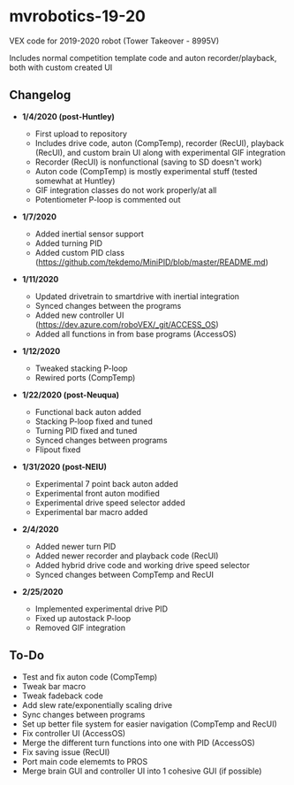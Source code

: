 # mvrobotics-19-20
VEX code for 2019-2020 robot (Tower Takeover - 8995V)

Includes normal competition template code and auton recorder/playback, both with custom created UI

## Changelog 
* **1/4/2020 (post-Huntley)**
  - First upload to repository
  - Includes drive code, auton (CompTemp), recorder (RecUI), playback (RecUI), and custom brain UI along with experimental GIF integration
  - Recorder (RecUI) is nonfunctional (saving to SD doesn't work)
  - Auton code (CompTemp) is mostly experimental stuff (tested somewhat at Huntley)
  - GIF integration classes do not work properly/at all
  - Potentiometer P-loop is commented out
  
* **1/7/2020**
   - Added inertial sensor support
   - Added turning PID
   - Added custom PID class (https://github.com/tekdemo/MiniPID/blob/master/README.md)
   
* **1/11/2020**
   - Updated drivetrain to smartdrive with inertial integration
   - Synced changes between the programs
   - Added new controller UI (https://dev.azure.com/roboVEX/_git/ACCESS_OS)
   - Added all functions in from base programs (AccessOS)
   
* **1/12/2020**
   - Tweaked stacking P-loop
   - Rewired ports (CompTemp)
   
* **1/22/2020 (post-Neuqua)**
   - Functional back auton added
   - Stacking P-loop fixed and tuned
   - Turning PID fixed and tuned
   - Synced changes between programs
   - Flipout fixed

* **1/31/2020 (post-NEIU)**
   - Experimental 7 point back auton added
   - Experimental front auton modified
   - Experimental drive speed selector added
   - Experimental bar macro added

* **2/4/2020**
   - Added newer turn PID
   - Added newer recorder and playback code (RecUI)
   - Added hybrid drive code and working drive speed selector
   - Synced changes between CompTemp and RecUI
   
* **2/25/2020**
   - Implemented experimental drive PID
   - Fixed up autostack P-loop
   - Removed GIF integration

## To-Do
* Test and fix auton code (CompTemp)
* Tweak bar macro
* Tweak fadeback code
* Add slew rate/exponentially scaling drive
* Sync changes between programs
* Set up better file system for easier navigation (CompTemp and RecUI)
* Fix controller UI (AccessOS)
* Merge the different turn functions into one with PID (AccessOS)
* Fix saving issue (RecUI)
* Port main code elememts to PROS
* Merge brain GUI and controller UI into 1 cohesive GUI (if possible)

